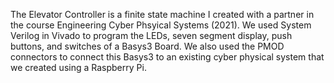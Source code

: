 The Elevator Controller is a finite state machine I created with a partner in the course Engineering Cyber Phsyical Systems (2021). We used System Verilog in Vivado to program the LEDs, seven segment display, push buttons, and switches of a Basys3 Board. We also used the PMOD connectors to connect this Basys3 to an existing cyber physical system that we created using a Raspberry Pi. 
